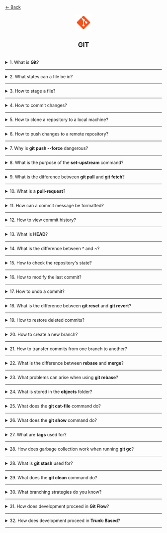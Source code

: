 <a href="../../../README.md">← Back</a>

<div align="center">
  <img src="../../../src/assets/icons/icons-for-titles/git.png">
  <h2>GIT</h2>
</div>
<br />

<details>
<summary><span>1. What is <b>Git</b>?</span></summary>
<br />

**Git** is a distributed version control system that allows you to store different versions of code, which can be reverted if needed while working collaboratively.

It records the history of changes, supports parallel work in branches, and ensures convenient code merging.

</details>

---

<details>
<summary><span>2. What states can a file be in?</span></summary>
<br />

In Git, a file can be in the following states:

- **Untracked** — a new file that Git does not know about yet. The file exists in the working directory but has not been added under version control.
- **Tracked** — a file that Git tracks. Tracked files can be in three states:
  - **Unmodified** — the file has not changed since the last commit.
  - **Modified** — the file has been changed but the changes have not been staged for commit yet.
  - **Staged** — the file changes have been added to the index and are ready for commit.

After committing, all staged files transition to the unmodified state.

</details>

---

<details>  
<summary><span>3. How to stage a file?</span></summary>  
<br />

To add a file to the index (**staged** state), use the `git add` command:

- `git add filename.txt` — add a specific file.
- `git add .` — add modified files in the current directory, but **does not include deleted files**.
- `git add --all` / `git add -A` — add **all changes**, including deleted files.
- `git add *.js` — add all files with a specific extension.
- `git add directory/` — add all files from a specific directory.

After executing this command, files will be prepared for the commit.

Additional modes:

- `git add -i` — interactive mode, allowing selective addition of changes.
- `git add -p` — enables staging **only certain parts** (hunks) of a file.

</details>

---

<details>  
<summary><span>4. How to commit changes?</span></summary>  
<br />

To commit changes in Git, use the `git commit` command:

- `git commit -m "message"` — create a commit with the provided message.
- `git commit` — opens a text editor for writing a commit message.
- `git commit -a -m "message"` — automatically stages and commits **only tracked files**, but does not include new (`untracked`) files.

</details>

---

<details>
<summary><span>5. How to clone a repository to a local machine?</span></summary>
<br />

To clone a repository, use the `git clone` command:

- `git clone <url>` — clones the repository into the current directory.
- `git clone <url> <directory>` — clones the repository into the specified directory, **creating it automatically** if it does not exist.

The URL can be either an HTTPS or SSH repository address.

</details>

---

<details>
<summary><span>6. How to push changes to a remote repository?</span></summary>
<br />

To push changes to a remote repository, use the `git push` command:

- `git push origin main` — pushes changes from the local `main` branch to the corresponding remote repository branch (`origin/main`).
- `git push` — pushes changes to the current branch if the remote tracking branch is set.
- `git push -u origin branch-name` — pushes a new branch to the remote repository and sets up tracking.
- `git push --force` — **forcibly overwrites** the remote repository history (**use with caution!**).
- `git push --tags` — pushes tags to the remote repository.

</details>

---

<details>  
<summary><span>7. Why is <b>git push --force</b> dangerous?</span></summary>  
<br />

The **`git push --force`** command forcibly overwrites the remote repository history, **ignoring** changes made by others. This can lead to **loss of their commits** and make recovery difficult.

Instead, use **`git push --force-with-lease`**, which ensures that no new commits have been pushed to the remote branch before forcing the changes. This reduces the risk of losing updates made by other developers.

</details>

---

<details>
<summary><span>8. What is the purpose of the <b>set-upstream</b> command?</span></summary>
<br />

The `git branch --set-upstream-to` (or `-u` for short) command sets up tracking between a local and remote branch. Once configured, you can use **shorter commands** like `git pull` and `git push` without specifying the remote repository name and branch.

</details>

---

<details>
<summary><span>9. What is the difference between <b>git pull</b> and <b>git fetch</b>?</span></summary>
<br />

`git fetch` **retrieves** changes from a remote repository but does **not** apply them to the working copy. `git pull` **retrieves and immediately merges** the changes into the current branch (essentially `git fetch` + `git merge`).

</details>

---

<details>
<summary><span>10. What is a <b>pull-request</b>?</span></summary>
<br />

A **Pull Request (PR)** is a mechanism for proposing changes to a repository. A developer creates a separate branch, makes changes, and requests to merge them into the main branch via PR. This allows **code review, discussion, and safe integration** of changes into the project.

</details>

---

<details>  
<summary><span>11. How can a commit message be formatted?</span></summary>  
<br />

A well-structured commit message should be **clear, concise, and informative**, helping other developers quickly understand the changes. One common approach is **Conventional Commits**, which defines a structured format:

### **Commit types in Conventional Commits:**

- **feat** — adding new functionality
- **fix** — fixing a bug
- **refactor** — improving code without changing functionality
- **docs** — updating documentation
- **style** — formatting changes (e.g., spaces, indentation)
- **test** — adding or modifying tests
- **chore** — technical tasks not affecting code (e.g., updating dependencies)

</details>

---

<details>
<summary><span>12. How to view commit history?</span></summary>
<br />

- `git log` — basic output with full commit details.
- `git log --oneline` — compact output (one line per commit).
- `git log --graph` — visual representation of branches in a graph.
- `git log -p` — shows changes in each commit.
- `git log --author="name"` — filters by author.
- `git log --since="2 weeks ago"` — filters by date.
- `git log <file>` — displays the history of a specific file.

You can also combine options, e.g., `git log --oneline --graph` for a compact branch visualization.

</details>

---

<details>
<summary><span>13. What is <b>HEAD</b>?</span></summary>
<br />

HEAD is a special reference in Git that points to the current commit in the active branch. It acts as a "cursor" indicating where you are in the repository's history.

Key characteristics of HEAD:

- Typically points to the latest commit in the current branch.
- Moves automatically when switching branches.
- Can be **detached** when checking out a specific commit (`detached HEAD`).
- Used in commands such as `git reset HEAD~1` to undo the last commit.

HEAD is like a bookmark in a book—it shows where you are in the project's history.

</details>

---

<details>
<summary><span>14. What is the difference between <b>^</b> and <b>~</b>?</span></summary>
<br />

- **Tilde (`~`)** refers to a commit **N generations back** along the first parent line.
- **Caret (`^`)** specifies **which parent** to refer to (e.g., first or second in a merge commit).

</details>

---

<details>
<summary><span>15. How to check the repository's state?</span></summary>
<br />

The `git status` command shows the current state of the repository:

- Displays the current branch.
- Shows **untracked** files.
- Lists **modified** files.
- Indicates **staged** files (added to the index).
- Displays the repository’s sync state with the remote.

Additional options:

- `git status -s` or `git status --short` — compact output.
- `git status -b` — also shows branch details.
- `git status -u` — displays untracked files inside directories.

</details>

---

<details>
<summary><span>16. How to modify the last commit?</span></summary>
<br />

To modify the last commit, use `git commit --amend`:

- Allows changing the commit message.
- Adds new changes to the last commit.
- Changes the commit author.

</details>

---

<details>
<summary><span>17. How to undo a commit?</span></summary>
<br />

There are several ways to undo a commit:

1. **git reset** — moves HEAD back and cancels commits:

   - `git reset --soft HEAD~1` — cancels the commit but **keeps changes staged**.
   - `git reset --mixed HEAD~1` — cancels the commit and **unstages changes** (default behavior).
   - `git reset --hard HEAD~1` — completely removes the commit **along with all changes**.

2. **git revert** — creates a new commit that **undoes** changes from a previous commit:
   - `git revert HEAD` — reverts the latest commit.
   - `git revert <commit-hash>` — reverts a specific commit.

</details>

---

<details>
<summary><span>18. What is the difference between <b>git reset</b> and <b>git revert</b>?</span></summary>
<br />

- `reset` modifies history by deleting commits.
- `revert` preserves history by adding a new commit, making it safer for collaboration.

</details>

---

<details>
<summary><span>19. How to restore deleted commits?</span></summary>
<br />

Deleted commits can be recovered using `git reflog` and `git reset`:

1. `git reflog` displays the log of all HEAD movements, including deleted commits.
2. Find the hash of the needed commit in the reflog output.
3. Use `git reset --hard <commit-hash>` to restore the state.

</details>

---

<details>
<summary><span>20. How to create a new branch?</span></summary>
<br />

There are several ways to create a new branch:

1. **git branch** — creates a branch but does not switch to it:

   - `git branch <branch-name>` — creates a branch from the current commit.
   - `git branch <branch-name> <commit-hash>` — creates a branch from a specific commit.

2. **git checkout** — creates and switches to the new branch:

   - `git checkout -b <branch-name>` — creates a branch from the current commit and switches to it.
   - `git checkout -b <branch-name> <commit-hash>` — creates a branch from a specific commit.

3. **git switch** (Git 2.23+) — a modern alternative to `checkout`:
   - `git switch -c <branch-name>` — creates and switches to a new branch.
   - `git switch -c <branch-name> <commit-hash>` — creates a branch from a specific commit.

</details>

---

<details>
<summary><span>21. How to transfer commits from one branch to another?</span></summary>
<br />

1. **git cherry-pick** — copies individual commits:

   ```bash
   git cherry-pick <commit-hash>
   ```

2. **git merge** — merges branches, transferring all commits:

   ```bash
   git checkout target-branch
   git merge source-branch
   ```

3. **git rebase** — moves commits while rewriting history:
   ```bash
   git checkout feature-branch
   git rebase main
   ```

</details>

---

<details>
<summary><span>22. What is the difference between <b>rebase</b> and <b>merge</b>?</span></summary>
<br />

1. **git merge** — creates a new merge commit, preserving both branch histories.
2. **git rebase** — rewrites history to make it linear but modifies commit hashes.

</details>

---

<details>
<summary><span>23. What problems can arise when using <b>git rebase</b>?</span></summary>
<br />

1. **Merge conflicts** — rebase may generate conflicts that must be resolved manually for each commit.

2. **History modification** — rebase rewrites commit history, which can cause problems in teamwork:

   - Commit hashes change.
   - Tracking changes becomes more complex.
   - Issues may arise during `push`, requiring `force push`.

3. **Rollback difficulties** — rewritten history makes undoing changes harder.

4. **Issues with long branches** — the more commits rebased, the higher the chance of conflicts.

5. **Risk of data loss** — incorrect use of `force push` after `rebase` can erase other developers' changes.

</details>

---

<details>
<summary><span>24. What is stored in the <b>objects</b> folder?</span></summary>
<br />

The **`objects`** folder inside `.git` contains all Git objects — the **foundation of repository history**.

It stores **all commits, files, trees, and tags**, compressed using the zlib algorithm, with names based on **SHA-1 hashes**.

### Object types:

- **Blob** — stores file contents.
- **Tree** — represents directory structure, linking blobs and other trees.
- **Commit** — records changes, referencing a tree and parent commits.
- **Tag** — annotated tags, commonly used for version releases.

**Git does not store files directly** — it saves **snapshots of states**, and all objects reside in `.git/objects`.

</details>

---

<details>
<summary><span>25. What does the <b>git cat-file</b> command do?</span></summary>
<br />

The **`git cat-file`** command allows viewing the contents, type, and size of Git objects (blob, tree, commit, tag) using their SHA-1 hash.

</details>

---

<details>
<summary><span>26. What does the <b>git show</b> command do?</span></summary>
<br />

The **`git show`** command displays detailed information about a commit, including author, date, file changes, and the `diff` between the current and previous version.

</details>

---

<details>
<summary><span>27. What are <b>tags</b> used for?</span></summary>
<br />

**Tags in Git** create markers on important commits, most often used for versioning or releases. They simplify navigation and help quickly switch to significant points in project history.

</details>

---

<details>
<summary><span>28. How does garbage collection work when running <b>git gc</b>?</span></summary>
<br />

In Git, garbage collection (`git gc`) is based on the concept of **reachability**:

- **Reachable objects** (commits, trees, blobs) — objects that have references (HEAD, branches, tags).
- **Unreachable objects** — objects without references that are no longer part of the repository’s history.

`git gc` deletes **unreachable objects** if they have been stored beyond a certain retention period.

</details>

---

<details>
<summary><span>28. What is <b>git stash</b> used for?</span></summary>
<br />

**Git stash** allows you to temporarily save uncommitted changes and return the working directory to a "clean" state. This is useful when you need to:

- Quickly switch to another branch without committing
- Put aside current changes to work on an urgent task
- Save modifications that are not yet ready for a commit

Saved changes can later be restored using `git stash pop` or `git stash apply`.

</details>

---

<details>
<summary><span>29. What does the <b>git clean</b> command do?</span></summary>
<br />

The **`git clean`** command removes untracked files from the working directory. This includes:

- New files that have not yet been added to the index
- Files created during project builds
- Temporary files

### Key options:

- `-n` (--dry-run) — shows which files would be deleted without actually removing them
- `-f` (--force) — forces file deletion
- `-d` — also removes untracked directories
- `-x` — removes ignored files (those listed in `.gitignore`)

⚠️ **Deleted files cannot be recovered!**

</details>

---

<details>
<summary><span>30. What branching strategies do you know?</span></summary>
<br />

1. Git Flow
2. Trunk-Based

</details>

---

<details>
<summary><span>31. How does development proceed in <b>Git Flow</b>?</span></summary>
<br />

**Git Flow** is a branching model with two primary branches:

- **master/main** — the stable production version
- **develop** — the development branch

And three auxiliary branches:

- **feature/** — for new features (branched from `develop`)
- **hotfix/** — for urgent fixes (branched from `master`)
- **release/** — for preparing releases (branched from `develop`)

### Process:

1. Development takes place in feature branches
2. Completed features are merged into `develop`
3. A release branch is created for final testing
4. The release is merged into both `master` and `develop` after testing

</details>

---

<details>
<summary><span>32. How does development proceed in <b>Trunk-Based</b>?</span></summary>
<br />

**Trunk-Based Development** is a branching approach where development is primarily done in the main branch (`trunk/master/main`).

### **Key principles:**

- All developers commit directly to `master`
- Feature branches are **short-lived** (1-2 days)
- Frequent commits with small changes
- Continuous integration (CI) ensures stability
- Feature Toggles allow enabling/disabling unfinished functionality

### **Advantages:**

- Fast code integration
- Fewer merge conflicts
- Easier code maintenance
- Accelerated release cycles

This method is well-suited for **small teams and frequent releases**.

</details>

---

<!-- <details>
<summary><span></span></summary>
<br />


</details>

--- -->
